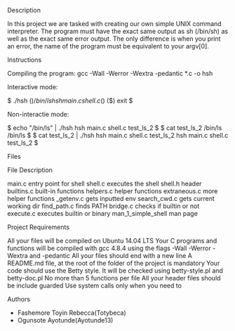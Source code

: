 Description

In this project we are tasked with creating our own simple UNIX command interpreter. The program must have the exact same output as sh (/bin/sh) as well as the exact same error output. The only difference is when you print an error, the name of the program must be equivalent to your argv[0].

Instructions

Compiling the program: gcc -Wall -Werror -Wextra -pedantic *.c -o hsh

Interactive mode:

$ ./hsh
($) /bin/ls
hsh main.c shell.c
($)
($) exit
$

Non-interactie mode:

$ echo "/bin/ls" | ./hsh
hsh main.c shell.c test_ls_2
$
$ cat test_ls_2
/bin/ls
/bin/ls
$
$ cat test_ls_2 | ./hsh
hsh main.c shell.c test_ls_2
hsh main.c shell.c test_ls_2
$

Files

File	Description

main.c	entry point for shell
shell.c	executes the shell
shell.h	header
builtins.c	built-in functions
helpers.c	helper functions
extraneous.c	more helper functions
_getenv.c	gets inputted env
search_cwd.c	gets current working dir
find_path.c	finds PATH
bridge.c	checks if builtin or not
execute.c	executes builtin or binary
man_1_simple_shell	man page

Project Requirements

All your files will be compiled on Ubuntu 14.04 LTS
Your C programs and functions will be compiled with gcc 4.8.4 using the flags -Wall -Werror -Wextra and -pedantic
All your files should end with a new line
A README.md file, at the root of the folder of the project is mandatory
Your code should use the Betty style. It will be checked using betty-style.pl and betty-doc.pl
No more than 5 functions per file
All your header files should be include guarded
Use system calls only when you need to

Authors

- Fashemore Toyin Rebecca(Totybeca)
- Ogunsote Ayotunde(Ayotunde13)